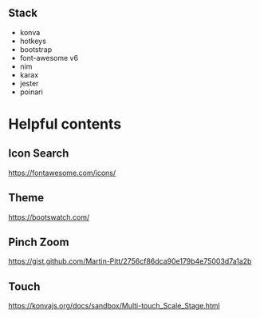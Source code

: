 ## Stack
- konva
- hotkeys
- bootstrap
- font-awesome v6
- nim
- karax
- jester
- poinari

# Helpful contents

## Icon Search
https://fontawesome.com/icons/

## Theme
https://bootswatch.com/

## Pinch Zoom
https://gist.github.com/Martin-Pitt/2756cf86dca90e179b4e75003d7a1a2b

## Touch
https://konvajs.org/docs/sandbox/Multi-touch_Scale_Stage.html